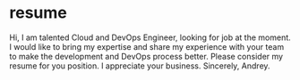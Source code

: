 # resume

Hi, I am talented Cloud and DevOps Engineer, looking for job at the moment. I would like to bring my expertise and share my experience with your team to make the development and DevOps process better. Please consider my resume for you position. I appreciate your business. Sincerely, Andrey.
